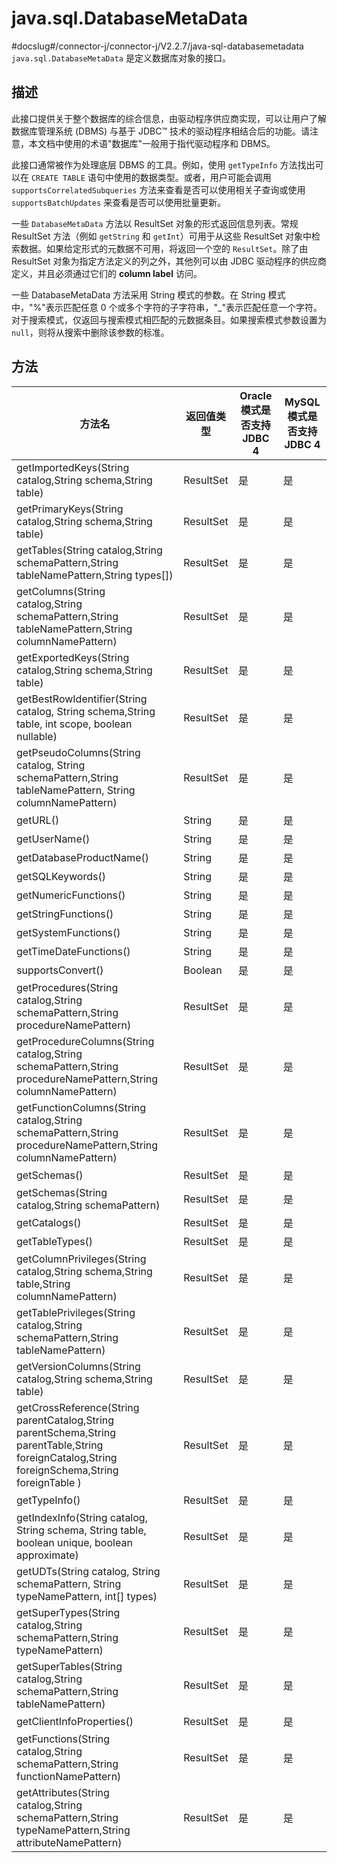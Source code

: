 # java.sql.DatabaseMetaData 

#docslug#/connector-j/connector-j/V2.2.7/java-sql-databasemetadata
`java.sql.DatabaseMetaData` 是定义数据库对象的接口。

## 描述 


此接口提供关于整个数据库的综合信息，由驱动程序供应商实现，可以让用户了解数据库管理系统 (DBMS) 与基于 JDBC™ 技术的驱动程序相结合后的功能。请注意，本文档中使用的术语"数据库"一般用于指代驱动程序和 DBMS。

此接口通常被作为处理底层 DBMS 的工具。例如，使用 `getTypeInfo` 方法找出可以在 `CREATE TABLE` 语句中使用的数据类型。或者，用户可能会调用 `supportsCorrelatedSubqueries` 方法来查看是否可以使用相关子查询或使用 `supportsBatchUpdates` 来查看是否可以使用批量更新。

一些 `DatabaseMetaData` 方法以 ResultSet 对象的形式返回信息列表。常规 ResultSet 方法（例如 `getString` 和 `getInt`）可用于从这些 ResultSet 对象中检索数据。如果给定形式的元数据不可用，将返回一个空的 `ResultSet`。除了由 ResultSet 对象为指定方法定义的列之外，其他列可以由 JDBC 驱动程序的供应商定义，并且必须通过它们的 **column label** 访问。

一些 DatabaseMetaData 方法采用 String 模式的参数。在 String 模式中，"%"表示匹配任意 0 个或多个字符的子字符串，"_"表示匹配任意一个字符。对于搜索模式，仅返回与搜索模式相匹配的元数据条目。如果搜索模式参数设置为 `null`，则将从搜索中删除该参数的标准。

## 方法 


|  方法名  | 返回值类型 | Oracle 模式是否支持 JDBC 4 | MySQL 模式是否支持JDBC 4 |
|-------------|-----------|----------------------|--------------------|
| getImportedKeys(String catalog,String schema,String table)  | ResultSet | 是  | 是   |
| getPrimaryKeys(String catalog,String schema,String table)  | ResultSet | 是   | 是     |
| getTables(String catalog,String schemaPattern,String tableNamePattern,String types\[\])   | ResultSet | 是   | 是   |
| getColumns(String catalog,String schemaPattern,String tableNamePattern,String columnNamePattern)   | ResultSet | 是 | 是     |
| getExportedKeys(String catalog,String schema,String table)   | ResultSet | 是    | 是     |
| getBestRowIdentifier(String catalog, String schema,String table, int scope, boolean nullable)   | ResultSet | 是   | 是    |
| getPseudoColumns(String catalog, String schemaPattern,String tableNamePattern, String columnNamePattern)   | ResultSet | 是   | 是    |
| getURL()   | String   | 是   | 是   |
| getUserName()   | String    | 是  | 是    |
| getDatabaseProductName()    | String    | 是    | 是    |
| getSQLKeywords()  | String    | 是   | 是     |
| getNumericFunctions()    | String    | 是      | 是    |
| getStringFunctions()    | String    | 是      | 是    |
| getSystemFunctions()      | String    | 是      | 是      |
| getTimeDateFunctions()    | String    | 是    | 是      |
| supportsConvert()    | Boolean   | 是     | 是     |
| getProcedures(String catalog,String schemaPattern,String procedureNamePattern)    | ResultSet | 是   | 是    |
| getProcedureColumns(String catalog,String schemaPattern,String procedureNamePattern,String columnNamePattern)   | ResultSet | 是    | 是    |
| getFunctionColumns(String catalog,String schemaPattern,String procedureNamePattern,String columnNamePattern)  | ResultSet | 是    | 是     |
| getSchemas()    | ResultSet | 是   | 是     |
| getSchemas(String catalog,String schemaPattern)    | ResultSet | 是    | 是     |
| getCatalogs()    | ResultSet | 是      | 是     |
| getTableTypes()     | ResultSet | 是      | 是       |
| getColumnPrivileges(String catalog,String schema,String table,String columnNamePattern)  | ResultSet | 是    | 是   |
| getTablePrivileges(String catalog,String schemaPattern,String tableNamePattern)   | ResultSet | 是 | 是    |
| getVersionColumns(String catalog,String schema,String table)  | ResultSet | 是    | 是    |
| getCrossReference(String parentCatalog,String parentSchema,String parentTable,String foreignCatalog,String foreignSchema,String foreignTable ) | ResultSet | 是       | 是     |
| getTypeInfo()   | ResultSet | 是   | 是    |
| getIndexInfo(String catalog, String schema, String table, boolean unique, boolean approximate)     | ResultSet | 是      | 是      |
| getUDTs(String catalog, String schemaPattern, String typeNamePattern, int\[\] types)      | ResultSet | 是    | 是      |
| getSuperTypes(String catalog,String schemaPattern,String typeNamePattern)      | ResultSet | 是      | 是    |
| getSuperTables(String catalog,String schemaPattern,String tableNamePattern)   | ResultSet | 是     | 是     |
| getClientInfoProperties()    | ResultSet | 是    | 是    |
| getFunctions(String catalog,String schemaPattern,String functionNamePattern)   | ResultSet | 是    | 是     |
| getAttributes(String catalog,String schemaPattern,String typeNamePattern,String attributeNamePattern)   | ResultSet | 是     | 是   |



